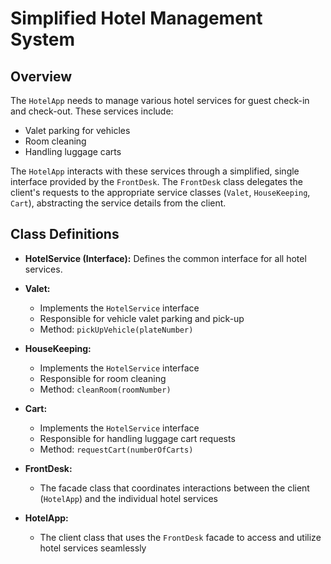 # Simplified Hotel Management System

## Overview

The `HotelApp` needs to manage various hotel services for guest check-in and check-out. These services include:

- Valet parking for vehicles
- Room cleaning
- Handling luggage carts

The `HotelApp` interacts with these services through a simplified, single interface provided by the `FrontDesk`. The `FrontDesk` class delegates the client's requests to the appropriate service classes (`Valet`, `HouseKeeping`, `Cart`), abstracting the service details from the client.

## Class Definitions

- **HotelService (Interface):** Defines the common interface for all hotel services.

- **Valet:**
	- Implements the `HotelService` interface
	- Responsible for vehicle valet parking and pick-up
	- Method: `pickUpVehicle(plateNumber)`

- **HouseKeeping:**
	- Implements the `HotelService` interface
	- Responsible for room cleaning
	- Method: `cleanRoom(roomNumber)`

- **Cart:**
	- Implements the `HotelService` interface
	- Responsible for handling luggage cart requests
	- Method: `requestCart(numberOfCarts)`

- **FrontDesk:**
	- The facade class that coordinates interactions between the client (`HotelApp`) and the individual hotel services

- **HotelApp:**
	- The client class that uses the `FrontDesk` facade to access and utilize hotel services seamlessly